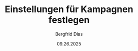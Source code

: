 ﻿---
uid: help-de-mailing-settings-redirect
title: Einstellungen für Kampagnen festlegen
description: Einstellungen für Kampagnen festlegen
author: Bergfrid Dias
date: 09.26.2025
language: de
redirect_url: https://docs.superoffice.com/de/marketing/mailing/admin/define-settings-for-mailings.html
---
